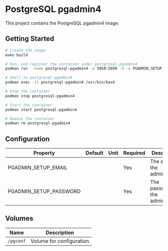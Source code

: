 # PostgreSQL pgadmin4

This project contains the PostgreSQL pgadmin4 image.

## Getting Started

```bash
# Create the image
make build

# Run, and register the container under postgresql-pgadmin4
podman run --name postgresql-pgadmin4 -p 5050:5050 -d -e PGADMIN_SETUP_EMAIL=myaccount@acme.com -e PGADMIN_SETUP_PASSWORD=mypass pgsql12-pgadmin4-centos8

# Shell to postgresql-pgadmin4
podman exec -it postgresql-pgadmin4 /usr/bin/bash

# Stop the container
podman stop postgresql-pgadmin4

# Start the container
podman start postgresql-pgadmin4

# Remove the container
podman rm postgresql-pgadmin4
```

## Configuration

| Property | Default | Unit | Required | Description |
|----------|---------|------|----------|-------------|
| PGADMIN_SETUP_EMAIL | | | Yes | The email of the administrator |
| PGADMIN_SETUP_PASSWORD | | | Yes | The password of the administrator |

## Volumes

| Name | Description |
|------|-------------|
| `/pgconf` | Volume for configuration |
